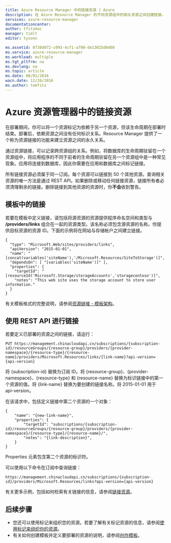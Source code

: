 ```yaml
---
title: Azure Resource Manager 中的链接资源 | Azure
description: 在 Azure Resource Manager 的不同资源组中的相关资源之间创建链接。
services: azure-resource-manager
documentationcenter: 
author: tfitzmac
manager: timlt
editor: tysonn

ms.assetid: 0738d072-c093-4cf1-a790-de13025d9d60
ms.service: azure-resource-manager
ms.workload: multiple
ms.tgt_pltfrm: na
ms.devlang: na
ms.topic: article
ms.date: 08/01/2016
wacn.date: 12/26/2016
ms.author: tomfitz
---
```


# Azure 资源管理器中的链接资源
在部署期间，你可以将一个资源标记为依赖于另一个资源，但该生命周期在部署时结束。部署后，依赖资源之间没有任何标识关系。Resource Manager 提供了一个称为资源链接的功能来建立资源之间的永久关系。

通过资源链接，可以记录跨资源组的关系。例如，将数据库的生命周期驻留在一个资源组中，将应用程序的不同于前者的生命周期驻留在另一个资源组中是一种常见现象。应用将连接到数据库，因此你需要在应用和数据库之间标记链接。

所有链接资源必须属于同一订阅。每个资源可以链接到 50 个其他资源。查询相关资源的唯一方法是通过 REST API。如果删除或移动任何链接资源，链接所有者必须清理剩余的链接。删除链接到其他资源的资源时，你**不会**收到警告。

## 模板中的链接
若要在模板中定义链接，请包括将源资源的资源提供程序命名空间和类型与 **/providers/links** 组合在一起的资源类型。该名称必须包含源资源的名称。你提供目标资源的资源 ID。下面的示例将在网站与存储帐户之间建立链接。

```
{
  "type": "Microsoft.Web/sites/providers/links",
  "apiVersion": "2015-01-01",
  "name": "[concat(variables('siteName'),'/Microsoft.Resources/SiteToStorage')]",
  "dependsOn": [ "[variables('siteName')]" ],
  "properties": {
    "targetId": "[resourceId('Microsoft.Storage/storageAccounts','storagecontoso')]",
    "notes": "This web site uses the storage account to store user information."
  }
}
```

有关模板格式的完整说明，请参阅[资源链接 - 模板架构](./resource-manager-template-links.md)。

## 使用 REST API 进行链接
若要定义已部署的资源之间的链接，请运行：

```
PUT https://management.chinacloudapi.cn/subscriptions/{subscription-id}/resourceGroups/{resource-group}/providers/{provider-namespace}/{resource-type}/{resource-name}/providers/Microsoft.Resources/links/{link-name}?api-version={api-version}
```

将 {subscription-id} 替换为订阅 ID。将 {resource-group}、{provider-namespace}、{resource-type} 和 {resource-name} 替换为标识链接中的第一个资源的值。将 {link-name} 替换为要创建的链接名称。将 2015-01-01 用于 api-version。

在该请求中，包括定义链接中第二个资源的一个对象：

```
{
    "name": "{new-link-name}",
    "properties": {
        "targetId": "subscriptions/{subscription-id}/resourceGroups/{resource-group}/providers/{provider-namespace}/{resource-type}/{resource-name}/",
        "notes": "{link-description}",
    }
}
```

Properties 元素包含第二个资源的标识符。

可以使用以下命令在订阅中查询链接：

```
https://management.chinacloudapi.cn/subscriptions/{subscription-id}/providers/Microsoft.Resources/links?api-version={api-version}
```

有关更多示例，包括如何检索有关链接的信息，请参阅[链接资源](https://docs.microsoft.com/rest/api/resources/resourcelinks)。

## 后续步骤
* 您还可以使用标记来组织您的资源。若要了解有关标记资源的信息，请参阅[使用标记来组织你的资源](./resource-group-using-tags.md)。
* 有关如何创建模板并定义要部署的资源的说明，请参阅[创作模板](./resource-group-authoring-templates.md)。

<!---HONumber=Mooncake_1219_2016-->